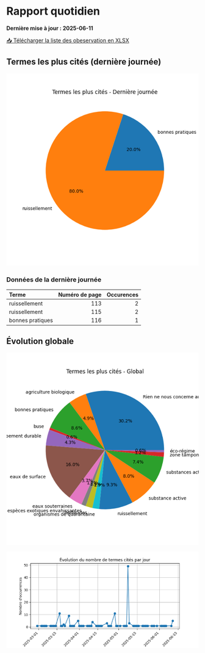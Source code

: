 # Rapport quotidien

**Dernière mise à jour : 2025-06-11**

[📥 Télécharger la liste des obeservation en XLSX](https://github.com/LlrdntCORDER/VeilleMoniteur/releases/latest/download/Data.xlsx)

## Termes les plus cités (dernière journée)

![Graphique](img/last_day_pie.png)

### Données de la dernière journée

| Terme            |   Numéro de page |   Occurences |
|:-----------------|-----------------:|-------------:|
| ruissellement    |              113 |            2 |
| ruissellement    |              115 |            2 |
| bonnes pratiques |              116 |            1 |

## Évolution globale

![Graphique](img/global_pie.png)

![Graphique](img/evolution_line.png)

